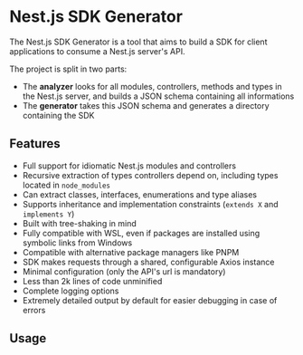 # Nest.js SDK Generator

The Nest.js SDK Generator is a tool that aims to build a SDK for client applications to consume a Nest.js server's API.

The project is split in two parts:

* The **analyzer** looks for all modules, controllers, methods and types in the Nest.js server, and builds a JSON schema containing all informations
* The **generator** takes this JSON schema and generates a directory containing the SDK

## Features

* Full support for idiomatic Nest.js modules and controllers
* Recursive extraction of types controllers depend on, including types located in `node_modules`
* Can extract classes, interfaces, enumerations and type aliases
* Supports inheritance and implementation constraints (`extends X` and `implements Y`)
* Built with tree-shaking in mind
* Fully compatible with WSL, even if packages are installed using symbolic links from Windows
* Compatible with alternative package managers like PNPM
* SDK makes requests through a shared, configurable Axios instance
* Minimal configuration (only the API's url is mandatory)
* Less than 2k lines of code unminified
* Complete logging options
* Extremely detailed output by default for easier debugging in case of errors

## Usage